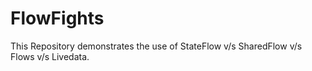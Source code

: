 # FlowFights
This Repository demonstrates the use of StateFlow v/s SharedFlow v/s Flows v/s Livedata.
